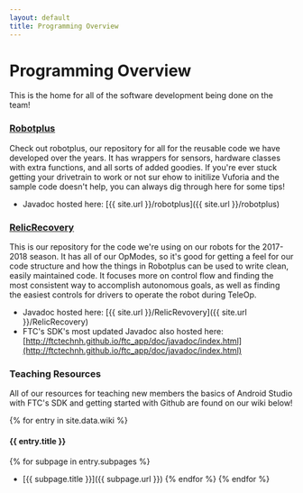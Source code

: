 ```yaml
---
layout: default
title: Programming Overview
---
```


# Programming Overview

This is the home for all of the software development being done on the team!

### [Robotplus](https://github.com/MICDSRobotics/robotplus)

Check out robotplus, our repository for all for the reusable code we have developed over the years. It has wrappers for sensors, hardware classes with extra functions, and all sorts of added goodies. If you're ever stuck getting your drivetrain to work or not sur ehow to initilize Vuforia and the sample code doesn't help, you can always dig through here for some tips!

* Javadoc hosted here: [{{ site.url }}/robotplus]({{ site.url }}/robotplus)

### [RelicRecovery](https://github.com/MICDSRobotics/RelicRecovery)

This is our repository for the code we're using on our robots for the 2017-2018 season. It has all of our OpModes, so it's good for getting a feel for our code structure and how the things in Robotplus can be used to write clean, easily maintained code. It focuses more on control flow and finding the most consistent way to accomplish autonomous goals, as well as finding the easiest controls for drivers to operate the robot during TeleOp.

* Javadoc hosted here: [{{ site.url }}/RelicRevovery]({{ site.url }}/RelicRecovery)
* FTC's SDK's most updated Javadoc also hosted here: [http://ftctechnh.github.io/ftc_app/doc/javadoc/index.html](http://ftctechnh.github.io/ftc_app/doc/javadoc/index.html)

### Teaching Resources

All of our resources for teaching new members the basics of Android Studio with FTC's SDK and getting started with Github are found on our wiki below!

{% for entry in site.data.wiki %}
####  {{ entry.title }}
  {% for subpage in entry.subpages %}
* [{{ subpage.title }}]({{ subpage.url }})
  {% endfor %}
{% endfor %}
